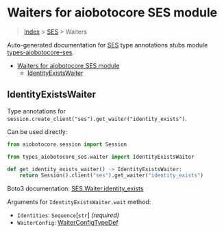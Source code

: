 <a id="waiters-for-aiobotocore-ses-module"></a>

# Waiters for aiobotocore SES module

> [Index](..) > [SES](.) > Waiters

Auto-generated documentation for
[SES](https://boto3.amazonaws.com/v1/documentation/api/latest/reference/services/ses.html#SES)
type annotations stubs module
[types-aiobotocore-ses](https://pypi.org/project/types-aiobotocore-ses/).

- [Waiters for aiobotocore SES module](#waiters-for-aiobotocore-ses-module)
  - [IdentityExistsWaiter](#identityexistswaiter)

<a id="identityexistswaiter"></a>

## IdentityExistsWaiter

Type annotations for
`session.create_client("ses").get_waiter("identity_exists")`.

Can be used directly:

```python
from aiobotocore.session import Session

from types_aiobotocore_ses.waiter import IdentityExistsWaiter

def get_identity_exists_waiter() -> IdentityExistsWaiter:
    return Session().client("ses").get_waiter("identity_exists")
```

Boto3 documentation:
[SES.Waiter.identity_exists](https://boto3.amazonaws.com/v1/documentation/api/latest/reference/services/ses.html#SES.Waiter.IdentityExists)

Arguments for `IdentityExistsWaiter.wait` method:

- `Identities`: `Sequence`\[`str`\] *(required)*
- `WaiterConfig`: [WaiterConfigTypeDef](./type_defs.md#waiterconfigtypedef)

